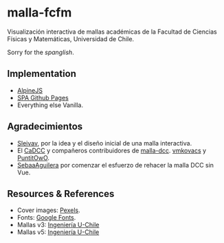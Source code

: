 # malla-fcfm

Visualización interactiva de mallas académicas de la Facultad de Ciencias Físicas y Matemáticas, Universidad de Chile.

Sorry for the *spanglish*.

## Implementation

- [AlpineJS](https://alpinejs.dev)
- [SPA Github Pages](https://github.com/rafgraph/spa-github-pages)
- Everything else Vanilla.

## Agradecimientos

- [Sleivav](https://github.com/sleivav), por la idea y el diseño inicial de una malla interactiva.
- El [CaDCC](https://cadcc.cl) y compañeros contribuidores de [malla-dcc](https://github.com/cadcc/malla-dcc). [vmkovacs](https://github.com/vmkovacs) y [PuntitOwO](https://github.com/PuntitOwO).
- [SebaaAguilera](https://github.com/SebaaAguilera) por comenzar el esfuerzo de rehacer la malla DCC sin Vue.

## Resources & References

- Cover images: [Pexels](https://www.pexels.com).
- Fonts: [Google Fonts](https://fonts.google.com).
- Mallas v3: [Ingeniería U-Chile](https://ingenieria.uchile.cl/escuela/pregrado/mallas-curriculares/mallas-curriculares-2007)
- Mallas v5: [Ingeniería U-Chile](https://ingenieria.uchile.cl/escuela/pregrado/mallas-curriculares/mallas-curriculares-2019)
